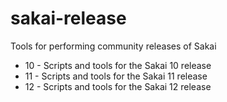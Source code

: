 # sakai-release
Tools for performing community releases of Sakai

* 10 - Scripts and tools for the Sakai 10 release
* 11 - Scripts and tools for the Sakai 11 release
* 12 - Scripts and tools for the Sakai 12 release

